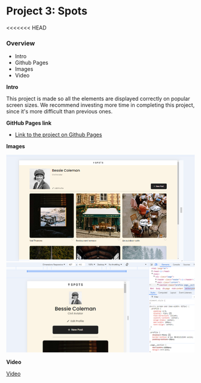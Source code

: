 # Project 3: Spots

<<<<<<< HEAD

### Overview

- Intro
- Github Pages
- Images
- Video

**Intro**

This project is made so all the elements are displayed correctly on popular screen sizes. We recommend investing more time in completing this project, since it's more difficult than previous ones.

**GitHub Pages link**

- [Link to the project on Github Pages](https://mrwealthy28.github.io/se_project_spots/)

**Images**

![Desktop](./images/Screenshot%202024-08-29%20185428.png)
![Mobile](./images/Screenshot%202024-08-29%20191822.png)

**Video**

[Video](https://drive.google.com/file/d/1lwrRg_YdDA4P1i2rthf6eF90qetnxSQx/view?usp=sharing)
